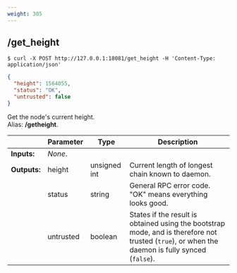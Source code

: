 ```yaml
---
weight: 305
---
```


## **/get_height**

```shell
$ curl -X POST http://127.0.0.1:18081/get_height -H 'Content-Type: application/json'
```
```json
{
  "height": 1564055,
  "status": "OK",
  "untrusted": false
}
```
Get the node's current height.  
Alias: **/getheight**.  

|             | Parameter | Type         | Description
| ---         | ---       | ---          | ---
|**Inputs:**  | *None*.   |              |
|**Outputs:** | height    | unsigned int | Current length of longest chain known to daemon.
|             | status    | string       | General RPC error code. "OK" means everything looks good.
|             | untrusted | boolean      | States if the result is obtained using the bootstrap mode, and is therefore not trusted (`true`), or when the daemon is fully synced (`false`).